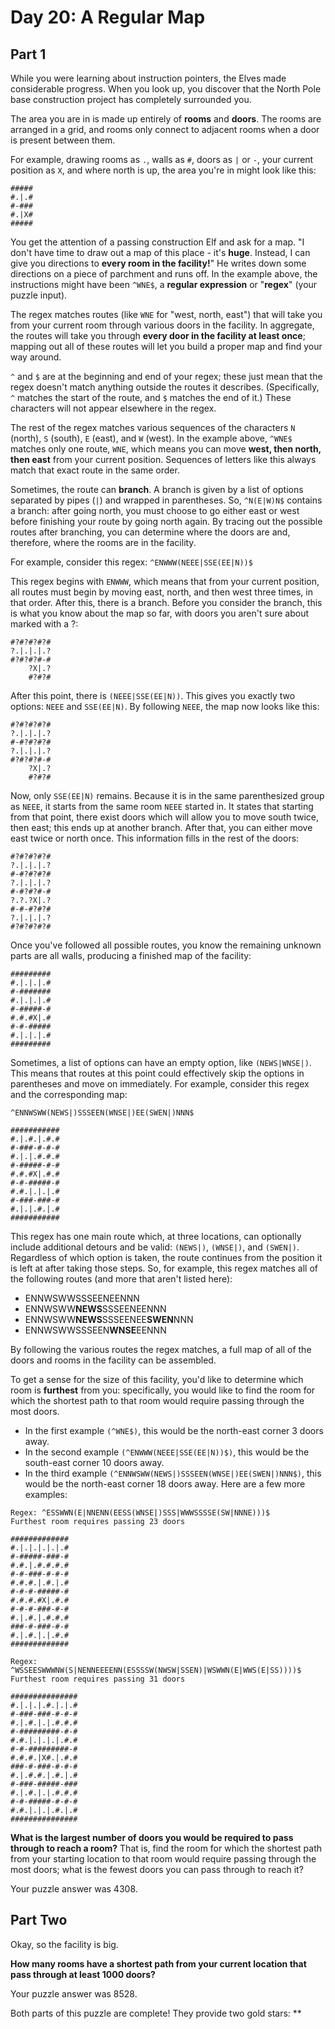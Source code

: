 # Day 20: A Regular Map
## Part 1
While you were learning about instruction pointers, the Elves made considerable progress. When you look up, you discover that the North Pole base construction project has completely surrounded you.

The area you are in is made up entirely of **rooms** and **doors**. The rooms are arranged in a grid, and rooms only connect to adjacent rooms when a door is present between them.

For example, drawing rooms as ``.``, walls as ``#``, doors as ``|`` or ``-``, your current position as ``X``, and where north is up, the area you're in might look like this:
```
#####
#.|.#
#-###
#.|X#
#####
```
You get the attention of a passing construction Elf and ask for a map. "I don't have time to draw out a map of this place - it's **huge**. Instead, I can give you directions to **every room in the facility!**" He writes down some directions on a piece of parchment and runs off. In the example above, the instructions might have been ``^WNE$``, a **regular expression** or "**regex**" (your puzzle input).

The regex matches routes (like ``WNE`` for "west, north, east") that will take you from your current room through various doors in the facility. In aggregate, the routes will take you through **every door in the facility at least once**; mapping out all of these routes will let you build a proper map and find your way around.

``^`` and ``$`` are at the beginning and end of your regex; these just mean that the regex doesn't match anything outside the routes it describes. (Specifically, ``^`` matches the start of the route, and ``$`` matches the end of it.) These characters will not appear elsewhere in the regex.

The rest of the regex matches various sequences of the characters ``N`` (north), ``S`` (south), ``E`` (east), and ``W`` (west). In the example above, ``^WNE$`` matches only one route, ``WNE``, which means you can move **west, then north, then east** from your current position. Sequences of letters like this always match that exact route in the same order.

Sometimes, the route can **branch**. A branch is given by a list of options separated by pipes (``|``) and wrapped in parentheses. So, ```^N(E|W)N$``` contains a branch: after going north, you must choose to go either east or west before finishing your route by going north again. By tracing out the possible routes after branching, you can determine where the doors are and, therefore, where the rooms are in the facility.

For example, consider this regex: ```^ENWWW(NEEE|SSE(EE|N))$```

This regex begins with ``ENWWW``, which means that from your current position, all routes must begin by moving east, north, and then west three times, in that order. After this, there is a branch. Before you consider the branch, this is what you know about the map so far, with doors you aren't sure about marked with a ?:
```
#?#?#?#?#
?.|.|.|.?
#?#?#?#-#
    ?X|.?
    #?#?#
```
After this point, there is ``(NEEE|SSE(EE|N))``. This gives you exactly two options: ``NEEE`` and ``SSE(EE|N)``. By following ``NEEE``, the map now looks like this:

```
#?#?#?#?#
?.|.|.|.?
#-#?#?#?#
?.|.|.|.?
#?#?#?#-#
    ?X|.?
    #?#?#
```
Now, only ``SSE(EE|N)`` remains. Because it is in the same parenthesized group as ``NEEE``, it starts from the same room ``NEEE`` started in. It states that starting from that point, there exist doors which will allow you to move south twice, then east; this ends up at another branch. After that, you can either move east twice or north once. This information fills in the rest of the doors:
```
#?#?#?#?#
?.|.|.|.?
#-#?#?#?#
?.|.|.|.?
#-#?#?#-#
?.?.?X|.?
#-#-#?#?#
?.|.|.|.?
#?#?#?#?#
```
Once you've followed all possible routes, you know the remaining unknown parts are all walls, producing a finished map of the facility:
```
#########
#.|.|.|.#
#-#######
#.|.|.|.#
#-#####-#
#.#.#X|.#
#-#-#####
#.|.|.|.#
#########
```
Sometimes, a list of options can have an empty option, like ``(NEWS|WNSE|)``. This means that routes at this point could effectively skip the options in parentheses and move on immediately. For example, consider this regex and the corresponding map:

``^ENNWSWW(NEWS|)SSSEEN(WNSE|)EE(SWEN|)NNN$``

```
###########
#.|.#.|.#.#
#-###-#-#-#
#.|.|.#.#.#
#-#####-#-#
#.#.#X|.#.#
#-#-#####-#
#.#.|.|.|.#
#-###-###-#
#.|.|.#.|.#
###########
```
This regex has one main route which, at three locations, can optionally include additional detours and be valid: ``(NEWS|)``, ``(WNSE|)``, and ``(SWEN|)``. Regardless of which option is taken, the route continues from the position it is left at after taking those steps. So, for example, this regex matches all of the following routes (and more that aren't listed here):

- ENNWSWWSSSEENEENNN
- ENNWSWW**NEWS**SSSEENEENNN
- ENNWSWW**NEWS**SSSEENEE**SWEN**NNN
- ENNWSWWSSSEEN**WNSE**EENNN

By following the various routes the regex matches, a full map of all of the doors and rooms in the facility can be assembled.

To get a sense for the size of this facility, you'd like to determine which room is **furthest** from you: specifically, you would like to find the room for which the shortest path to that room would require passing through the most doors.

- In the first example ``(^WNE$)``, this would be the north-east corner 3 doors away.
- In the second example ``(^ENWWW(NEEE|SSE(EE|N))$)``, this would be the south-east corner 10 doors away.
- In the third example ``(^ENNWSWW(NEWS|)SSSEEN(WNSE|)EE(SWEN|)NNN$)``, this would be the north-east corner 18 doors away.
Here are a few more examples:

```
Regex: ^ESSWWN(E|NNENN(EESS(WNSE|)SSS|WWWSSSSE(SW|NNNE)))$
Furthest room requires passing 23 doors

#############
#.|.|.|.|.|.#
#-#####-###-#
#.#.|.#.#.#.#
#-#-###-#-#-#
#.#.#.|.#.|.#
#-#-#-#####-#
#.#.#.#X|.#.#
#-#-#-###-#-#
#.|.#.|.#.#.#
###-#-###-#-#
#.|.#.|.|.#.#
#############
```
```
Regex: ^WSSEESWWWNW(S|NENNEEEENN(ESSSSW(NWSW|SSEN)|WSWWN(E|WWS(E|SS))))$
Furthest room requires passing 31 doors

###############
#.|.|.|.#.|.|.#
#-###-###-#-#-#
#.|.#.|.|.#.#.#
#-#########-#-#
#.#.|.|.|.|.#.#
#-#-#########-#
#.#.#.|X#.|.#.#
###-#-###-#-#-#
#.|.#.#.|.#.|.#
#-###-#####-###
#.|.#.|.|.#.#.#
#-#-#####-#-#-#
#.#.|.|.|.#.|.#
###############
```
**What is the largest number of doors you would be required to pass through to reach a room?** That is, find the room for which the shortest path from your starting location to that room would require passing through the most doors; what is the fewest doors you can pass through to reach it?

Your puzzle answer was 4308.

## Part Two
Okay, so the facility is big.

**How many rooms have a shortest path from your current location that pass through at least 1000 doors?**

Your puzzle answer was 8528.

Both parts of this puzzle are complete! They provide two gold stars: **